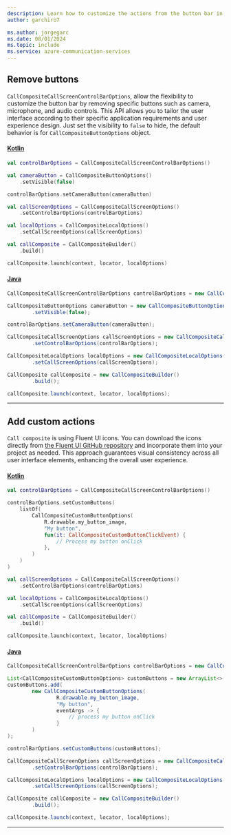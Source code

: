 ```yaml
---
description: Learn how to customize the actions from the button bar in the Android UI Library
author: garchiro7

ms.author: jorgegarc
ms.date: 08/01/2024
ms.topic: include
ms.service: azure-communication-services
---
```


## Remove buttons

`CallCompositeCallScreenControlBarOptions`, allow the flexibility to customize the button bar by removing specific buttons such as camera, microphone, and audio controls. This API allows you to tailor the user interface according to their specific application requirements and user experience design. Just set the visibility to `false` to hide, the default behavior is  for `CallCompositeButtonOptions` object.

#### [Kotlin](#tab/kotlin)

```kotlin
val controlBarOptions = CallCompositeCallScreenControlBarOptions()

val cameraButton = CallCompositeButtonOptions()
    .setVisible(false)

controlBarOptions.setCameraButton(cameraButton)

val callScreenOptions = CallCompositeCallScreenOptions()
    .setControlBarOptions(controlBarOptions)

val localOptions = CallCompositeLocalOptions()
    .setCallScreenOptions(callScreenOptions)

val callComposite = CallCompositeBuilder()
    .build()

callComposite.launch(context, locator, localOptions)
```

#### [Java](#tab/java)
```java
CallCompositeCallScreenControlBarOptions controlBarOptions = new CallCompositeCallScreenControlBarOptions();

CallCompositeButtonOptions cameraButton = new CallCompositeButtonOptions()
        .setVisible(false);

controlBarOptions.setCameraButton(cameraButton);

CallCompositeCallScreenOptions callScreenOptions = new CallCompositeCallScreenOptions()
        .setControlBarOptions(controlBarOptions);

CallCompositeLocalOptions localOptions = new CallCompositeLocalOptions()
        .setCallScreenOptions(callScreenOptions);

CallComposite callComposite = new CallCompositeBuilder()
        .build();

callComposite.launch(context, locator, localOptions);
```

-----

## Add custom actions

`Call composite` is using Fluent UI icons. You can download the icons directly from [the Fluent UI GitHub repository](https://github.com/microsoft/fluentui-system-icons/) and incorporate them into your project as needed. This approach guarantees visual consistency across all user interface elements, enhancing the overall user experience.

#### [Kotlin](#tab/kotlin)

```kotlin
val controlBarOptions = CallCompositeCallScreenControlBarOptions()

controlBarOptions.setCustomButtons(
    listOf(
        CallCompositeCustomButtonOptions(
            R.drawable.my_button_image,
            "My button",
            fun(it: CallCompositeCustomButtonClickEvent) {
                // Process my button onClick
            },
        )
    )
)

val callScreenOptions = CallCompositeCallScreenOptions()
    .setControlBarOptions(controlBarOptions)

val localOptions = CallCompositeLocalOptions()
    .setCallScreenOptions(callScreenOptions)

val callComposite = CallCompositeBuilder()
    .build()

callComposite.launch(context, locator, localOptions)
```

#### [Java](#tab/java)
```java
CallCompositeCallScreenControlBarOptions controlBarOptions = new CallCompositeCallScreenControlBarOptions();

List<CallCompositeCustomButtonOptions> customButtons = new ArrayList<>();
customButtons.add(
        new CallCompositeCustomButtonOptions(
                R.drawable.my_button_image,
                "My button",
                eventArgs -> {
                    // process my button onClick
                }
        )
);

controlBarOptions.setCustomButtons(customButtons);

CallCompositeCallScreenOptions callScreenOptions = new CallCompositeCallScreenOptions()
        .setControlBarOptions(controlBarOptions);

CallCompositeLocalOptions localOptions = new CallCompositeLocalOptions()
        .setCallScreenOptions(callScreenOptions);

CallComposite callComposite = new CallCompositeBuilder()
        .build();

callComposite.launch(context, locator, localOptions);
```

-----
